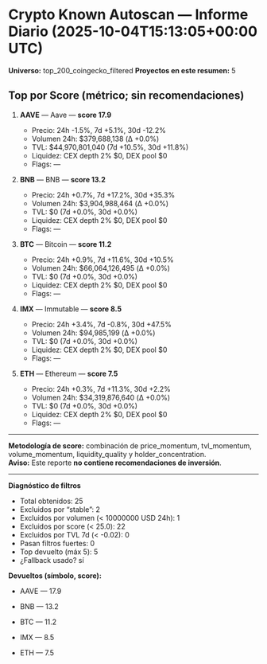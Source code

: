 # Crypto Known Autoscan — Informe Diario (2025-10-04T15:13:05+00:00 UTC)

**Universo:** top_200_coingecko_filtered
**Proyectos en este resumen:** 5

## Top por Score (métrico; sin recomendaciones)

1. **AAVE** — Aave — **score 17.9**
   - Precio: 24h -1.5%, 7d +5.1%, 30d -12.2%
   - Volumen 24h: $379,688,138 (Δ +0.0%)
   - TVL: $44,970,801,040 (7d +10.5%, 30d +11.8%)
   - Liquidez: CEX depth 2% $0, DEX pool $0
   - Flags: —

2. **BNB** — BNB — **score 13.2**
   - Precio: 24h +0.7%, 7d +17.2%, 30d +35.3%
   - Volumen 24h: $3,904,988,464 (Δ +0.0%)
   - TVL: $0 (7d +0.0%, 30d +0.0%)
   - Liquidez: CEX depth 2% $0, DEX pool $0
   - Flags: —

3. **BTC** — Bitcoin — **score 11.2**
   - Precio: 24h +0.9%, 7d +11.6%, 30d +10.5%
   - Volumen 24h: $66,064,126,495 (Δ +0.0%)
   - TVL: $0 (7d +0.0%, 30d +0.0%)
   - Liquidez: CEX depth 2% $0, DEX pool $0
   - Flags: —

4. **IMX** — Immutable — **score 8.5**
   - Precio: 24h +3.4%, 7d -0.8%, 30d +47.5%
   - Volumen 24h: $94,985,199 (Δ +0.0%)
   - TVL: $0 (7d +0.0%, 30d +0.0%)
   - Liquidez: CEX depth 2% $0, DEX pool $0
   - Flags: —

5. **ETH** — Ethereum — **score 7.5**
   - Precio: 24h +0.3%, 7d +11.3%, 30d +2.2%
   - Volumen 24h: $34,319,876,640 (Δ +0.0%)
   - TVL: $0 (7d +0.0%, 30d +0.0%)
   - Liquidez: CEX depth 2% $0, DEX pool $0
   - Flags: —


---

**Metodología de score:** combinación de price_momentum, tvl_momentum, volume_momentum, liquidity_quality y holder_concentration.  
**Aviso:** Este reporte **no contiene recomendaciones de inversión**.


---
**Diagnóstico de filtros**

- Total obtenidos: 25
- Excluidos por “stable”: 2
- Excluidos por volumen (< 10000000 USD 24h): 1
- Excluidos por score (< 25.0): 22
- Excluidos por TVL 7d (< -0.02): 0
- Pasan filtros fuertes: 0
- Top devuelto (máx 5): 5
- ¿Fallback usado? sí


**Devueltos (símbolo, score):**

- AAVE — 17.9

- BNB — 13.2

- BTC — 11.2

- IMX — 8.5

- ETH — 7.5


